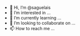 - 👋 Hi, I’m @saguelais
- 👀 I’m interested in ...
- 🌱 I’m currently learning ...
- 💞️ I’m looking to collaborate on ...
- 📫 How to reach me ...

<!---
saguelais/saguelais is a ✨ special ✨ repository because its `README.md` (this file) appears on your GitHub profile.
You can click the Preview link to take a look at your changes.
--->
